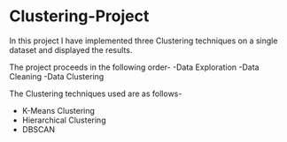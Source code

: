 # Clustering-Project

In this project I have implemented three Clustering techniques on a single dataset and displayed the results.

The project proceeds in the following order-
  -Data Exploration
  -Data Cleaning
  -Data Clustering
  
The Clustering techniques used are as follows-
  - K-Means Clustering
  - Hierarchical Clustering
  - DBSCAN
